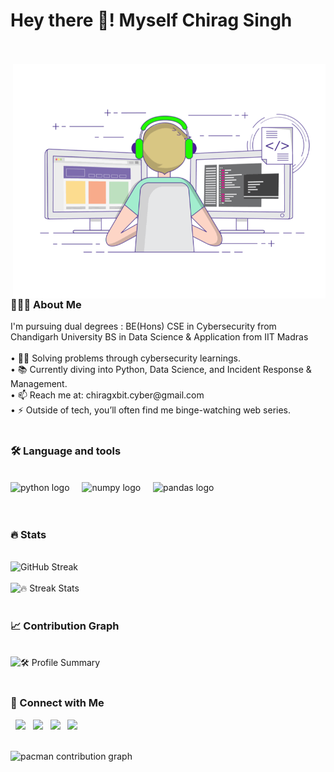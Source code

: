 <h1>Hey there 👋! Myself Chirag Singh</h1>
<br /><br />
<img
  align="right"
  alt="GIF"
  src="https://raw.githubusercontent.com/devSouvik/devSouvik/master/gif3.gif"
  width="500"
/>

<h3>👨🏻‍💻 About Me</h3>
I'm pursuing dual degrees :
BE(Hons) CSE in Cybersecurity from Chandigarh University
BS in Data Science & Application from IIT Madras
<br /><br />
• 🧑‍💻 Solving problems through cybersecurity learnings.<br />
• 📚 Currently diving into Python, Data Science, and Incident Response & Management.<br />
• 📫 Reach me at: chiragxbit.cyber@gmail.com<br />
• ⚡ Outside of tech, you’ll often find me binge-watching web series.<br /><br />

<h3>🛠 Language and tools</h3><br />
<div align="left">
  <img
    src="https://cdn.jsdelivr.net/gh/devicons/devicon/icons/python/python-original.svg"
    height="40"
    alt="python logo"
  />
  <img width="12" />
  <img
    src="https://cdn.jsdelivr.net/gh/devicons/devicon/icons/numpy/numpy-original.svg"
    height="40"
    alt="numpy logo"
  />
  <img width="12" />
  <img
    src="https://cdn.jsdelivr.net/gh/devicons/devicon/icons/pandas/pandas-original.svg"
    height="40"
    alt="pandas logo"
  />
  <img width="12" />
</div>
<br /><br />

<h3>🔥 Stats</h3>

<br />

<div align="left">
  <img
    src="https://github-readme-streak-stats.herokuapp.com?user=geekx-chirag&theme=dark&hide_border=true&v=1"
    alt="GitHub Streak"
  />
</div>

<br />
<div align="left">
  <img
    src="https://github-readme-stats.vercel.app/api/top-langs/?username=geekx-chirag&layout=compact&text_color=daf7dc&bg_color=151515"
    alt="🔥 Streak Stats"
  />
</div>
<br />
<h3>📈 Contribution Graph</h3>
<br />
<div align="left">
  <img
    src="https://github-profile-summary-cards.vercel.app/api/cards/profile-details?username=geekx-chirag&theme=dracula"
    alt="🛠️ Profile Summary"
  />
</div>
<br />

<h3>🔗 Connect with Me</h3>

<p align="left">
  &nbsp;
  <a
    href="https://medium.com/@chiragxbit.cyber"
    target="_blank"
    rel="noopener noreferrer"
    ><img
      src="https://img.icons8.com/?size=100&id=sqYv6jHqkMo4&format=png&color=000000"
      width="50"
  /></a>
  &nbsp;
  <a
    href="https://www.instagram.com/_chiragyrr"
    target="_blank"
    rel="noopener noreferrer"
    ><img
      src="https://img.icons8.com/?size=100&id=Xy10Jcu1L2Su&format=png&color=000000"
      width="50"
  /></a>
  &nbsp;
  <a
    href="https://www.linkedin.com/in/chirag-xbit"
    target="_blank"
    rel="noopener noreferrer"
    ><img
      src="https://img.icons8.com/?size=100&id=xuvGCOXi8Wyg&format=png&color=000000"
      width="50"
  /></a>
  &nbsp;
  <a
    href="https://mailto:chiragxbit.cyber@gmail.com"
    target="_blank"
    rel="noopener noreferrer"
    ><img
      src="https://img.icons8.com/?size=100&id=P7UIlhbpWzZm&format=png&color=000000"
      width="50"
  /></a>
</p>
<br />
<picture>
  <source
    media="(prefers-color-scheme: dark)"
    srcset="
      https://raw.githubusercontent.com/geekx-chirag/geekx-chirag/output/pacman-contribution-graph-dark.svg
    "
  />
  <source
    media="(prefers-color-scheme: light)"
    srcset="
      https://raw.githubusercontent.com/geekx-chirag/geekx-chirag/output/pacman-contribution-graph.svg
    "
  />
  <img
    alt="pacman contribution graph"
    src="https://raw.githubusercontent.com/geekx-chirag/geekx-chiragoutput/pacman-contribution-graph.svg"
  />
</picture>
